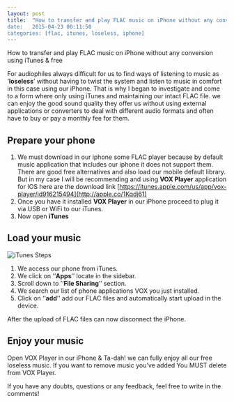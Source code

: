 ```yaml
---
layout: post
title:  "How to transfer and play FLAC music on iPhone without any conversion”
date:   2015-04-23 00:11:50
categories: [flac, itunes, loseless, iphone]
---
```


How to transfer and play FLAC music on iPhone without any conversion using iTunes & free

For audiophiles always difficult for us to find ways of listening to music as ‘**loseless**’ without having to twist the system and listen to music in comfort in this case using our iPhone.
That is why I began to investigate and come to a form where only using iTunes and maintaining our intact FLAC file. we can enjoy the good sound quality they offer us without using external applications or converters to deal with different audio formats and often have to buy or pay a monthly fee for them.

## Prepare your phone
1. We must download in our iphone some FLAC player because by default music application that includes our iphone it does not support them. There are good free alternatives and also load our mobile default library. But in my case I will be recommending and using **VOX Player** application for IOS here are the download link [https://itunes.apple.com/us/app/vox-player/id916215494](http://apple.co/1Kqdj61)
2. Once you have it installed **VOX Player** in our iPhone proceed to plug it via USB or WiFi to our iTunes. 
3. Now open **iTunes** 

## Load your music
![iTunes Steps](https://dl.dropboxusercontent.com/u/14383251/steps-vox-flac.jpg)
1. We access our phone from iTunes. 
2. We click on ‘’**Apps**’’ locate in the sidebar.
3. Scroll down to ’’**File Sharing**’’ section.
4. We search our list of phone applications VOX you just installed.
5. Click on ‘’**add**’’ add our FLAC files and automatically start upload in the device.

After the upload of FLAC files can now disconnect the iPhone.

## Enjoy your music
Open VOX Player in our iPhone & Ta-dah! we can fully enjoy all our free loseless music.
If you want to remove music you’ve added You MUST delete from VOX Player.

If you have any doubts, questions or any feedback, feel free to write in the comments!
